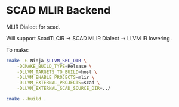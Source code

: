 # SCAD MLIR Backend 

MLIR Dialect for scad. 

Will support ScadTLCIR -> SCAD MLIR Dialect -> LLVM IR lowering .


To make: 

```sh
cmake -G Ninja $LLVM_SRC_DIR \
    -DCMAKE_BUILD_TYPE=Release \
    -DLLVM_TARGETS_TO_BUILD=host \
    -DLLVM_ENABLE_PROJECTS=mlir \
    -DLLVM_EXTERNAL_PROJECTS=scad \
    -DLLVM_EXTERNAL_SCAD_SOURCE_DIR=../

cmake --build .
```

